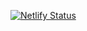 [![Netlify Status](https://api.netlify.com/api/v1/badges/d90b2b8b-e925-4d25-a10b-b6581daf9e9d/deploy-status)](https://app.netlify.com/sites/etwinningwithbudi/deploys)

